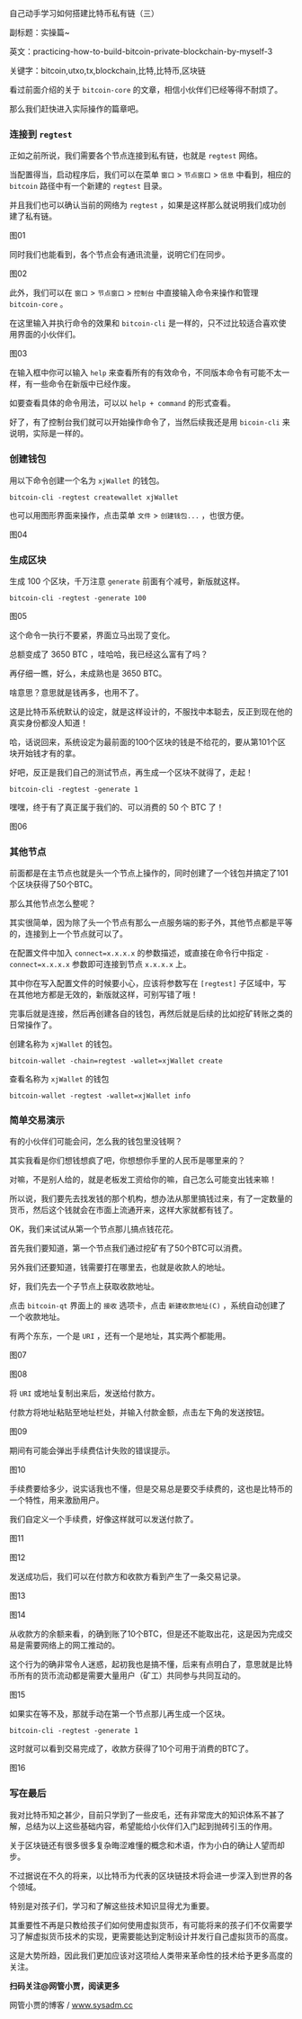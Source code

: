 自己动手学习如何搭建比特币私有链（三）

副标题：实操篇~

英文：practicing-how-to-build-bitcoin-private-blockchain-by-myself-3

关键字：bitcoin,utxo,tx,blockchain,比特,比特币,区块链



看过前面介绍的关于 `bitcoin-core` 的文章，相信小伙伴们已经等得不耐烦了。

那么我们赶快进入实际操作的篇章吧。



### 连接到 `regtest`

正如之前所说，我们需要各个节点连接到私有链，也就是 `regtest` 网络。

当配置得当，启动程序后，我们可以在菜单 `窗口` > `节点窗口` > `信息` 中看到，相应的 `bitcoin` 路径中有一个新建的 `regtest` 目录。

并且我们也可以确认当前的网络为 `regtest` ，如果是这样那么就说明我们成功创建了私有链。

图01



同时我们也能看到，各个节点会有通讯流量，说明它们在同步。

图02



此外，我们可以在 `窗口` > `节点窗口` > `控制台` 中直接输入命令来操作和管理 `bitcoin-core` 。

在这里输入并执行命令的效果和 `bitcoin-cli` 是一样的，只不过比较适合喜欢使用界面的小伙伴们。

图03



在输入框中你可以输入 `help` 来查看所有的有效命令，不同版本命令有可能不太一样，有一些命令在新版中已经作废。

如要查看具体的命令用法，可以以 `help + command`  的形式查看。



好了，有了控制台我们就可以开始操作命令了，当然后续我还是用 `bicoin-cli` 来说明，实际是一样的。



### 创建钱包

用以下命令创建一个名为 `xjWallet` 的钱包。

```
bitcoin-cli -regtest createwallet xjWallet
```

也可以用图形界面来操作，点击菜单 `文件` > `创建钱包...` ，也很方便。

图04



### 生成区块

生成 100 个区块，千万注意 `generate` 前面有个减号，新版就这样。

```
bitcoin-cli -regtest -generate 100
```

图05



这个命令一执行不要紧，界面立马出现了变化。

总额变成了 3650 BTC ，哇哈哈，我已经这么富有了吗？

再仔细一瞧，好么，未成熟也是 3650 BTC。

啥意思？意思就是钱再多，也用不了。

这是比特币系统默认的设定，就是这样设计的，不服找中本聪去，反正到现在他的真实身份都没人知道！

哈，话说回来，系统设定为最前面的100个区块的钱是不给花的，要从第101个区块开始钱才有的拿。

好吧，反正是我们自己的测试节点，再生成一个区块不就得了，走起！

```
bitcoin-cli -regtest -generate 1
```

嘿嘿，终于有了真正属于我们的、可以消费的 50 个 BTC 了！

图06



### 其他节点

前面都是在主节点也就是头一个节点上操作的，同时创建了一个钱包并搞定了101个区块获得了50个BTC。

那么其他节点怎么整呢？

其实很简单，因为除了头一个节点有那么一点服务端的影子外，其他节点都是平等的，连接到上一个节点就可以了。

在配置文件中加入 `connect=x.x.x.x` 的参数描述，或直接在命令行中指定 `-connect=x.x.x.x` 参数即可连接到节点 `x.x.x.x` 上。

其中你在写入配置文件的时候要小心，应该将参数写在 `[regtest]` 子区域中，写在其他地方都是无效的，新版就这样，可别写错了哦！



完事后就是连接，然后再创建各自的钱包，再然后就是后续的比如挖矿转账之类的日常操作了。



创建名称为 `xjWallet` 的钱包。

```
bitcoin-wallet -chain=regtest -wallet=xjWallet create
```



查看名称为 `xjWallet` 的钱包

```
bitcoin-wallet -regtest -wallet=xjWallet info
```



### 简单交易演示

有的小伙伴们可能会问，怎么我的钱包里没钱啊？

其实我看是你们想钱想疯了吧，你想想你手里的人民币是哪里来的？

对嘛，不是别人给的，就是老板发工资给你的嘛，自己怎么可能变出钱来嘛！

所以说，我们要先去找发钱的那个机构，想办法从那里搞钱过来，有了一定数量的货币，然后这个钱就会在市面上流通开来，这样大家就都有钱了。

OK，我们来试试从第一个节点那儿搞点钱花花。



首先我们要知道，第一个节点我们通过挖矿有了50个BTC可以消费。

另外我们还要知道，钱需要打在哪里去，也就是收款人的地址。

好，我们先去一个子节点上获取收款地址。



点击 `bitcoin-qt` 界面上的 `接收` 选项卡，点击 `新建收款地址(C)` ，系统自动创建了一个收款地址。

有两个东东，一个是 `URI` ，还有一个是地址，其实两个都能用。

图07

图08



将 `URI` 或地址复制出来后，发送给付款方。

付款方将地址粘贴至地址栏处，并输入付款金额，点击左下角的发送按钮。

图09



期间有可能会弹出手续费估计失败的错误提示。

图10



手续费要给多少，说实话我也不懂，但是交易总是要交手续费的，这也是比特币的一个特性，用来激励用户。

我们自定义一个手续费，好像这样就可以发送付款了。

图11

图12



发送成功后，我们可以在付款方和收款方看到产生了一条交易记录。

图13

图14



从收款方的余额来看，的确到账了10个BTC，但是还不能取出花，这是因为完成交易是需要网络上的网工推动的。

这个行为的确非常令人迷惑，起初我也是搞不懂，后来有点明白了，意思就是比特币所有的货币流动都是需要大量用户（矿工）共同参与共同互动的。

图15



如果实在等不及，那就手动在第一个节点那儿再生成一个区块。

```
bitcoin-cli -regtest -generate 1
```

这时就可以看到交易完成了，收款方获得了10个可用于消费的BTC了。

图16



### 写在最后

我对比特币知之甚少，目前只学到了一些皮毛，还有非常庞大的知识体系不甚了解，总结为以上这些基础内容，希望能给小伙伴们入门起到抛砖引玉的作用。

关于区块链还有很多很多复杂晦涩难懂的概念和术语，作为小白的确让人望而却步。

不过据说在不久的将来，以比特币为代表的区块链技术将会进一步深入到世界的各个领域。

特别是对孩子们，学习和了解这些技术知识显得尤为重要。

其重要性不再是只教给孩子们如何使用虚拟货币，有可能将来的孩子们不仅需要学习了解虚拟货币技术的实现，更需要能达到定制设计并发行自己虚拟货币的高度。

这是大势所趋，因此我们更加应该对这项给人类带来革命性的技术给予更多高度的关注。



**扫码关注@网管小贾，阅读更多**

网管小贾的博客 / www.sysadm.cc







